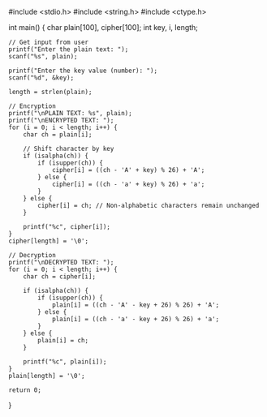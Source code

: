 #include <stdio.h>
#include <string.h>
#include <ctype.h>

int main() {
    char plain[100], cipher[100];
    int key, i, length;

    // Get input from user
    printf("Enter the plain text: ");
    scanf("%s", plain);

    printf("Enter the key value (number): ");
    scanf("%d", &key);

    length = strlen(plain);

    // Encryption
    printf("\nPLAIN TEXT: %s", plain);
    printf("\nENCRYPTED TEXT: ");
    for (i = 0; i < length; i++) {
        char ch = plain[i];

        // Shift character by key
        if (isalpha(ch)) {
            if (isupper(ch)) {
                cipher[i] = ((ch - 'A' + key) % 26) + 'A';
            } else {
                cipher[i] = ((ch - 'a' + key) % 26) + 'a';
            }
        } else {
            cipher[i] = ch; // Non-alphabetic characters remain unchanged
        }

        printf("%c", cipher[i]);
    }
    cipher[length] = '\0';

    // Decryption
    printf("\nDECRYPTED TEXT: ");
    for (i = 0; i < length; i++) {
        char ch = cipher[i];

        if (isalpha(ch)) {
            if (isupper(ch)) {
                plain[i] = ((ch - 'A' - key + 26) % 26) + 'A';
            } else {
                plain[i] = ((ch - 'a' - key + 26) % 26) + 'a';
            }
        } else {
            plain[i] = ch;
        }

        printf("%c", plain[i]);
    }
    plain[length] = '\0';

    return 0;
}
